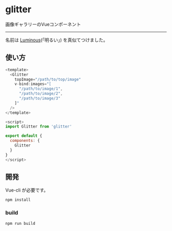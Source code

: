 # glitter

画像ギャラリーのVueコンポーネント

---

名前は [Luminous](https://github.com/imgix/luminous)(「明るい」) を真似てつけました。

## 使い方

```js
<template>
  <Glitter
    topImage="/path/to/top/image"
    v-bind:images="[
      "/path/to/image/1",
      "/path/to/image/2",
      "/path/to/image/3"
    ]"
  />
</template>

<script>
import Glitter from 'glitter'

export default {
  components: {
    Glitter
  }
}
</script>
```

## 開発

Vue-cli が必要です。

```
npm install
```

### build

```
npm run build
```
